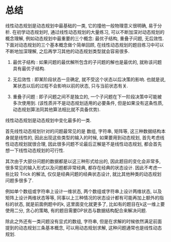 # 总结

线性动态规划是动态规划中最基础的一类, 它的撞他一般物理意义很明确, 易于分析. 在初学动态规划时, 通过线性动态规划的大量练习, 可以不断加深对动态规划的概念理解, 例如动态规划中最重要的三个概念: 最优子结构, 重叠子问题, 无后效性. 下面对动态规划的三个基本概念做个简单回顾, 在线性动态规划的题目练习中可以不断地加深理解, 之后再学习其他的动态规划类型就会容易很多.

1. 最优子结构 : 如果问题的最优解所包含的子问题的解也是最优的, 就称该问题具有最优子结构.

2. 无后效性 : 即某阶段状态一旦确定, 就不受这个状态以后决策的影响. 也就是说, 某状态以后的过程不会影响以前的状态, 只与当前状态有关.

3. 重叠子问题 : 即子问题之间不是独立的, 一个子问题在下一阶段决策中可能被多次使用到. (该性质并不是动态规划适用的必要条件, 但是如果没有这条性质, 动态规划算法同其他算法相比就不具备优势).

线性动态规划是动态规划中变化最多的一类.

首先线性动态规划针对的问题最常见的是 数组, 字符串, 矩阵等, 这三种数据结构本身就是线性的, 因此出现这些类型的输入的时候, 如果要用到动态规划, 首先考虑线性动态规划就很合理, 因此很多问题不论最后正解是不是线性动态规划, 都会首先想一下线性动态规划的可行性.

其次由于大部分问题的数据都是以这三种形式给出的, 因此题目的变化会非常多, 很多常见的输入形式以及问题都非常经典, 都存在经典的状态设计. 因此不考虑一些比较 Trick 的解法, 仅仅是经典问题的经典状态设计, 就比其他种类的动态规划问题多很多了.

例如单个数组或字符串上设计一维状态, 两个数组或字符串上设计两维状态, 以及矩阵上设计两维状态等等, 同事以上三种情况的状态设计都有可能再加上额外的指标的状态, 就是前面例题中的k, 这里面变化就更多了, 比如有的题目在k这一维上要使用二分, 贪心的策略, 有的题目需要DP状态与数据结构配合来解决问题.

除此之外还有一类问题没有显式的数组, 字符串, 但是在求解的时候依然满足前面提到的动态规划三条基本概念, 可以用动态规划求解, 这种问题通常也是线性动态规划.